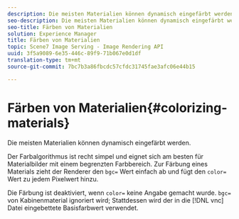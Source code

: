 ```yaml
---
description: Die meisten Materialien können dynamisch eingefärbt werden.
seo-description: Die meisten Materialien können dynamisch eingefärbt werden.
seo-title: Färben von Materialien
solution: Experience Manager
title: Färben von Materialien
topic: Scene7 Image Serving - Image Rendering API
uuid: 3f5a9089-6e35-446c-89f9-71b067e0d1df
translation-type: tm+mt
source-git-commit: 7bc7b3a86fbcdc57cfdc31745fae3afc06e44b15

---
```



# Färben von Materialien{#colorizing-materials}

Die meisten Materialien können dynamisch eingefärbt werden.

Der Farbalgorithmus ist recht simpel und eignet sich am besten für Materialbilder mit einem begrenzten Farbbereich. Zur Färbung eines Materials zieht der Renderer den `bgc=` Wert einfach ab und fügt den `color=` Wert zu jedem Pixelwert hinzu.

Die Färbung ist deaktiviert, wenn `color=` keine Angabe gemacht wurde. `bgc=` von Kabinenmaterial ignoriert wird; Stattdessen wird der in die [!DNL vnc] Datei eingebettete Basisfarbwert verwendet.
